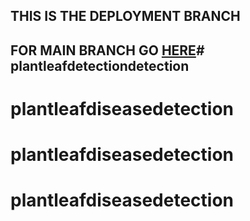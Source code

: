 ## THIS IS THE DEPLOYMENT BRANCH

## FOR MAIN BRANCH GO [HERE](https://github.com/Gladiator07/Harvestify)# plantleafdetectiondetection
# plantleafdiseasedetection
# plantleafdiseasedetection
# plantleafdiseasedetection
